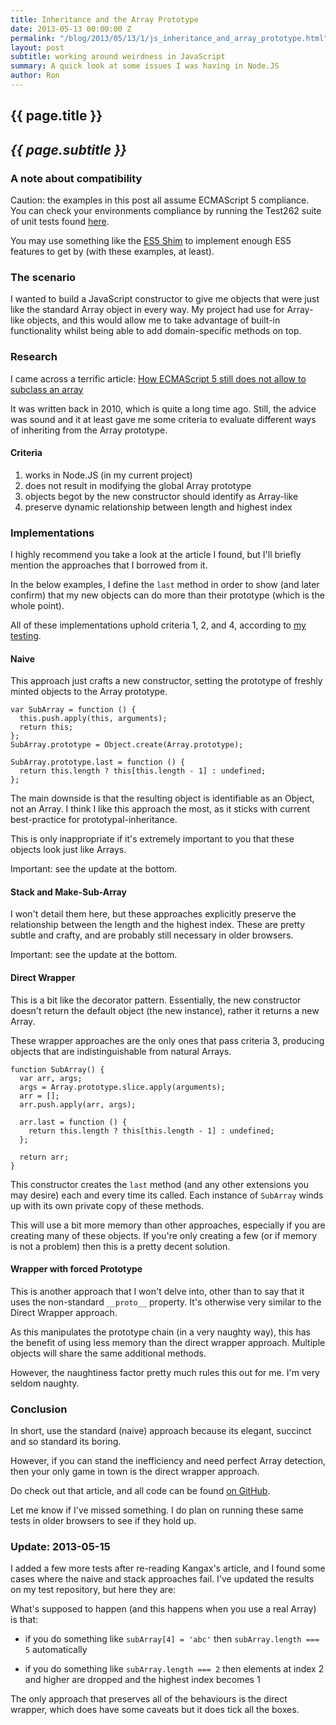 ```yaml
---
title: Inheritance and the Array Prototype
date: 2013-05-13 00:00:00 Z
permalink: "/blog/2013/05/13/1/js_inheritance_and_array_prototype.html"
layout: post
subtitle: working around weirdness in JavaScript
summary: A quick look at some issues I was having in Node.JS
author: Ron
---
```


## {{ page.title }}

## _{{ page.subtitle }}_

### A note about compatibility

Caution: the examples in this post all assume ECMAScript 5 compliance. You can
check your environments compliance by running the Test262 suite of unit tests
found [here](http://test262.ecmascript.org/).

You may use something like the [ES5 Shim](https://github.com/kriskowal/es5-shim)
to implement enough ES5 features to get by (with these examples, at least).

### The scenario

I wanted to build a JavaScript constructor to give me objects that were just
like the standard Array object in every way. My project had use for Array-like
objects, and this would allow me to take advantage of built-in functionality
whilst being able to add domain-specific methods on top.

### Research

I came across a terrific article:
[How ECMAScript 5 still does not allow to subclass an array](http://perfectionkills.com/how-ecmascript-5-still-does-not-allow-to-subclass-an-array/)

It was written back in 2010, which is quite a long time ago. Still, the advice
was sound and it at least gave me some criteria to evaluate different ways of
inheriting from the Array prototype.

#### Criteria

1. works in Node.JS (in my current project)
2. does not result in modifying the global Array prototype
3. objects begot by the new constructor should identify as Array-like
4. preserve dynamic relationship between length and highest index

### Implementations

I highly recommend you take a look at the article I found, but I'll briefly
mention the approaches that I borrowed from it.

In the below examples, I define the `last` method in order to show (and later
confirm) that my new objects can do more than their prototype (which is the
whole point).

All of these implementations uphold criteria 1, 2, and 4, according to
[my testing](https://github.com/jokeyrhyme/js-sub-array-tests).

#### Naive

This approach just crafts a new constructor, setting the prototype of freshly
minted objects to the Array prototype.

    var SubArray = function () {
      this.push.apply(this, arguments);
      return this;
    };
    SubArray.prototype = Object.create(Array.prototype);

    SubArray.prototype.last = function () {
      return this.length ? this[this.length - 1] : undefined;
    };


The main downside is that the resulting object is identifiable as an Object,
not an Array. I think I like this approach the most, as it sticks with current
best-practice for prototypal-inheritance.

This is only inappropriate if it's extremely important to you that these objects
look just like Arrays.

Important: see the update at the bottom.

#### Stack and Make-Sub-Array

I won't detail them here, but these approaches explicitly preserve the
relationship between the length and the highest index. These are pretty subtle
and crafty, and are probably still necessary in older browsers.

Important: see the update at the bottom.

#### Direct Wrapper

This is a bit like the decorator pattern. Essentially, the new constructor
doesn't return the default object (the new instance), rather it returns a new
Array.

These wrapper approaches are the only ones that pass criteria 3, producing
objects that are indistinguishable from natural Arrays.

    function SubArray() {
      var arr, args;
      args = Array.prototype.slice.apply(arguments);
      arr = [];
      arr.push.apply(arr, args);

      arr.last = function () {
        return this.length ? this[this.length - 1] : undefined;
      };

      return arr;
    }


This constructor creates the `last` method (and any other extensions you may
desire) each and every time its called. Each instance of `SubArray` winds up
with its own private copy of these methods.

This will use a bit more memory than other approaches, especially if you are
creating many of these objects. If you're only creating a few (or if memory is
not a problem) then this is a pretty decent solution.

#### Wrapper with forced Prototype

This is another approach that I won't delve into, other than to say that it
uses the non-standard `__proto__` property. It's otherwise very similar to the
Direct Wrapper approach.

As this manipulates the prototype chain (in a very naughty way), this has the
benefit of using less memory than the direct wrapper approach. Multiple objects
will share the same additional methods.

However, the naughtiness factor pretty much rules this out for me. I'm very
seldom naughty.

### Conclusion

In short, use the standard (naive) approach because its elegant, succinct and
so standard its boring.

However, if you can stand the inefficiency and need perfect Array detection,
then your only game in town is the direct wrapper approach.

Do check out that article, and all code can be found [on GitHub](https://github.com/jokeyrhyme/js-sub-array-tests).

Let me know if I've missed something. I do plan on running these same tests in
older browsers to see if they hold up.

### Update: 2013-05-15

I added a few more tests after re-reading Kangax's article, and I found some
cases where the naive and stack approaches fail. I've updated the results on my
test repository, but here they are:

What's supposed to happen (and this happens when you use a real Array) is that:

- if you do something like `subArray[4] = 'abc'` then `subArray.length === 5`
automatically

- if you do something like `subArray.length === 2` then elements at index 2 and
 higher are dropped and the highest index becomes 1

The only approach that preserves all of the behaviours is the direct wrapper,
which does have some caveats but it does tick all the boxes.
